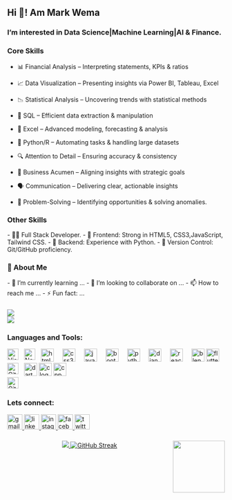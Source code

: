 <h2>Hi 👋! Am Mark Wema</h2>

<h3>I’m interested in Data Science|Machine Learning|AI & Finance.</h3>

<h3>Core Skills</h3>

- 📊 Financial Analysis – Interpreting statements, KPIs & ratios

- 📈 Data Visualization – Presenting insights via Power BI, Tableau, Excel

- 📉 Statistical Analysis – Uncovering trends with statistical methods

- 🧠 SQL – Efficient data extraction & manipulation

- 🧾 Excel – Advanced modeling, forecasting & analysis

- 🐍 Python/R – Automating tasks & handling large datasets

- 🔍 Attention to Detail – Ensuring accuracy & consistency

- 💼 Business Acumen – Aligning insights with strategic goals

- 🗣️ Communication – Delivering clear, actionable insights

- 🧩 Problem-Solving – Identifying opportunities & solving anomalies.

<h3>Other Skills</h3>
- 👨‍💻 Full Stack Developer.
- 🎨 Frontend: Strong in HTML5, CSS3,JavaScript, Tailwind CSS.
- 🚀 Backend: Experience with Python.
- 📝 Version Control: Git/GitHub proficiency.

<h3> 👀 About Me</h3>
- 🌱 I’m currently learning ...
- 💞️ I’m looking to collaborate on ...
- 📫 How to reach me ...
- ⚡ Fun fact: ...


###
![](https://github-readme-stats.vercel.app/api?username=Rez-create&theme=radical&hide_border=false&include_all_commits=false&count_private=false)<br/>
![](https://github-readme-stats.vercel.app/api/top-langs/?username=Rez-create&theme=radical&hide_border=false&include_all_commits=false&count_private=false&layout=compact)


###
### Languages and Tools:
<div align="left">
  <img align="left" alt="Visual Studio Code" width="26px" src="https://cdn.jsdelivr.net/gh/devicons/devicon/icons/vscode/vscode-original.svg" style="padding-right:10px;" />
  <img src="https://cdn.jsdelivr.net/gh/devicons/devicon/icons/html5/html5-original.svg" height="30" alt="html5 logo"  />
  <img width="12" />
  <img src="https://cdn.jsdelivr.net/gh/devicons/devicon/icons/css3/css3-original.svg" height="30" alt="css3 logo"  />
  <img width="12" />
  <img src="https://cdn.jsdelivr.net/gh/devicons/devicon/icons/javascript/javascript-original.svg" height="30" alt="javascript logo"  />
  <img width="12" />
  <img src="https://cdn.jsdelivr.net/gh/devicons/devicon/icons/bootstrap/bootstrap-original.svg" height="30" alt="bootstrap logo"  />
  <img width="12" />
  <img src="https://cdn.jsdelivr.net/gh/devicons/devicon/icons/python/python-original.svg" height="30" alt="python logo"  />
  <img width="12" />
  <img src="https://cdn.jsdelivr.net/gh/devicons/devicon/icons/django/django-plain.svg" height="30" alt="django logo"  />
  <img width="12" />
  <img src="https://cdn.jsdelivr.net/gh/devicons/devicon/icons/react/react-original.svg" height="30" alt="react logo"  />
  <img align="left" alt="Node.js" width="26px" src="https://cdn.jsdelivr.net/gh/devicons/devicon/icons/nodejs/nodejs-original.svg" style="padding-right:10px;" />
  <img width="12" />
  <img src="https://cdn.jsdelivr.net/gh/devicons/devicon/icons/blender/blender-original.svg" height="30" alt="blender logo"  />
  <img src="https://cdn.jsdelivr.net/gh/devicons/devicon/icons/flutter/flutter-original.svg" height="30" alt="flutter logo"  />
  <img src="https://cdn.jsdelivr.net/gh/devicons/devicon/icons/dart/dart-original.svg" height="30" alt="dart logo"  />
  <img src="https://cdn.jsdelivr.net/gh/devicons/devicon/icons/c/c-original.svg" height="30" alt="c logo"  />
  <img src="https://cdn.jsdelivr.net/gh/devicons/devicon/icons/cplusplus/cplusplus-original.svg" height="30" alt="cpp_logo" />
  <img align="left" alt="Git" width="26px" src="https://cdn.jsdelivr.net/gh/devicons/devicon/icons/git/git-original.svg" style="padding-right:10px;" />
<img align="left" alt="GitHub" width="26px" src="https://user-images.githubusercontent.com/3369400/139447912-e0f43f33-6d9f-45f8-be46-2df5bbc91289.png" style="padding-right:1000px;" />
</div>


<br clear="both">

### Lets connect:
<div align="left">
  <a href="mailto:okothbarack90@gmail.com" target="_blank">
    <img src="https://img.shields.io/static/v1?message=Gmail&logo=gmail&label=&color=D14836&logoColor=white&labelColor=&style=for-the-badge" height="35" alt="gmail logo"  />
  </a>
  <a href="https://www.linkedin.com/in/n-barrack-okoth-06b08a2b0/" target="_blank">
    <img src="https://img.shields.io/static/v1?message=LinkedIn&logo=linkedin&label=&color=0077B5&logoColor=white&labelColor=&style=for-the-badge" height="35" alt="linkedin logo"  />
  </a>
  <a href="https://www.instagram.com/rez.roxie/" target="_blank">
    <img src="https://img.shields.io/static/v1?message=Instagram&logo=instagram&label=&color=E4405F&logoColor=white&labelColor=&style=for-the-badge" height="35" alt="instagram logo"  />
  </a>
  <a href="https://www.facebook.com/profile.php?id=61561851066559" target="_blank">
    <img src="https://img.shields.io/static/v1?message=Facebook&logo=facebook&label=&color=1877F2&logoColor=white&labelColor=&style=for-the-badge" height="35" alt="facebook logo"  />
  </a>
  <a href="https://x.com/Nikolai_Rez" target="_blank">
    <img src="https://img.shields.io/static/v1?message=Twitter&logo=twitter&label=&color=1DA1F2&logoColor=white&labelColor=&style=for-the-badge" height="35" alt="twitter logo"  />
  </a>
  
</div>

###
<div align="center">
    <a href="https://github.com/Rez-create">
      <img src="http://github-profile-summary-cards.vercel.app/api/cards/profile-details?username=Rez-create&theme=transparent" />
    </a>
    <a href="https://git.io/streak-stats">
      <img src="https://github-readme-streak-stats-seven-azure.vercel.app?user=Rez-create&theme=tokyonight-duo&exclude_days=Sun" alt="GitHub Streak" />
    </a>
  <a>
    <img align="right" height="120" src="https://media.giphy.com/media/v1.Y2lkPTc5MGI3NjExdGIwdDhjN3dma293YXZlNHBjbWdsdDF4aGx0NzJxcTl5ZXB3djN4cSZlcD12MV9naWZzX3NlYXJjaCZjdD1n/S2IfEQqgWc0AH4r6Al/giphy.gif"  />
  </a>
</div>








<!---
Markwema86/Markwema86 is a ✨ special ✨ repository because its `README.md` (this file) appears on your GitHub profile.
You can click the Preview link to take a look at your changes.
--->
